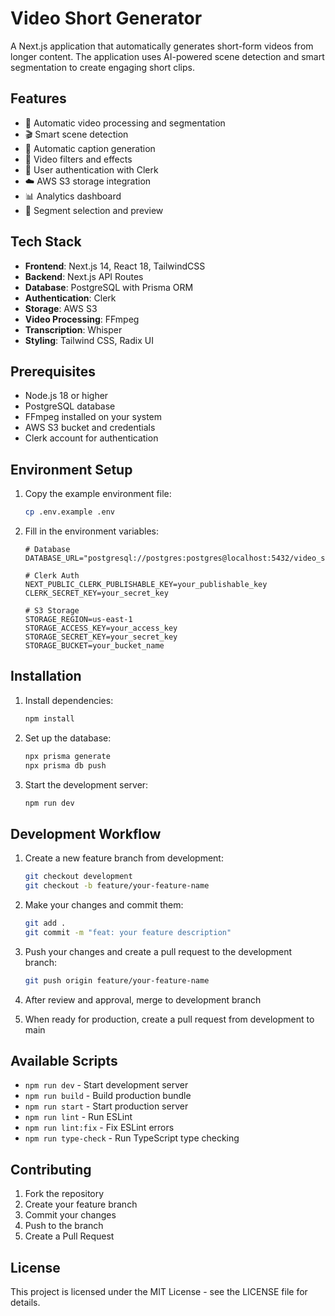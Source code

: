 # Video Short Generator

A Next.js application that automatically generates short-form videos from longer content. The application uses AI-powered scene detection and smart segmentation to create engaging short clips.

## Features

- 🎥 Automatic video processing and segmentation
- 🎬 Smart scene detection
- 📝 Automatic caption generation
- 🎨 Video filters and effects
- 🔐 User authentication with Clerk
- ☁️ AWS S3 storage integration
- 📊 Analytics dashboard
- 🎯 Segment selection and preview

## Tech Stack

- **Frontend**: Next.js 14, React 18, TailwindCSS
- **Backend**: Next.js API Routes
- **Database**: PostgreSQL with Prisma ORM
- **Authentication**: Clerk
- **Storage**: AWS S3
- **Video Processing**: FFmpeg
- **Transcription**: Whisper
- **Styling**: Tailwind CSS, Radix UI

## Prerequisites

- Node.js 18 or higher
- PostgreSQL database
- FFmpeg installed on your system
- AWS S3 bucket and credentials
- Clerk account for authentication

## Environment Setup

1. Copy the example environment file:
   ```bash
   cp .env.example .env
   ```

2. Fill in the environment variables:
   ```env
   # Database
   DATABASE_URL="postgresql://postgres:postgres@localhost:5432/video_short"

   # Clerk Auth
   NEXT_PUBLIC_CLERK_PUBLISHABLE_KEY=your_publishable_key
   CLERK_SECRET_KEY=your_secret_key

   # S3 Storage
   STORAGE_REGION=us-east-1
   STORAGE_ACCESS_KEY=your_access_key
   STORAGE_SECRET_KEY=your_secret_key
   STORAGE_BUCKET=your_bucket_name
   ```

## Installation

1. Install dependencies:
   ```bash
   npm install
   ```

2. Set up the database:
   ```bash
   npx prisma generate
   npx prisma db push
   ```

3. Start the development server:
   ```bash
   npm run dev
   ```

## Development Workflow

1. Create a new feature branch from development:
   ```bash
   git checkout development
   git checkout -b feature/your-feature-name
   ```

2. Make your changes and commit them:
   ```bash
   git add .
   git commit -m "feat: your feature description"
   ```

3. Push your changes and create a pull request to the development branch:
   ```bash
   git push origin feature/your-feature-name
   ```

4. After review and approval, merge to development branch
5. When ready for production, create a pull request from development to main

## Available Scripts

- `npm run dev` - Start development server
- `npm run build` - Build production bundle
- `npm run start` - Start production server
- `npm run lint` - Run ESLint
- `npm run lint:fix` - Fix ESLint errors
- `npm run type-check` - Run TypeScript type checking

## Contributing

1. Fork the repository
2. Create your feature branch
3. Commit your changes
4. Push to the branch
5. Create a Pull Request

## License

This project is licensed under the MIT License - see the LICENSE file for details.
